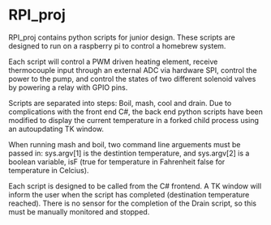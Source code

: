 # RPI_proj

RPI_proj contains python scripts for junior design. These scripts are designed to run on a raspberry pi to control a homebrew system.

Each script will control a PWM driven heating element, receive thermocouple input through an external ADC via hardware SPI, control the power to the pump, and control the states of two different solenoid valves by powering a relay with GPIO pins.

Scripts are separated into steps: Boil, mash, cool and drain. Due to complications with the front end C#, the back end python scripts have been modified to display the current temperature in a forked child process using an autoupdating TK window. 

When running mash and boil, two command line arguements must be passed in: sys.argv[1] is the destintion temperature, and sys.argv[2] is a boolean variable, isF (true for temperature in Fahrenheit false for temperature in Celcius).

Each script is designed to be called from the C# frontend. A TK window will inform the user when the script has completed (destination temperature reached). There is no sensor for the completion of the Drain script, so this must be manually monitored and stopped. 
